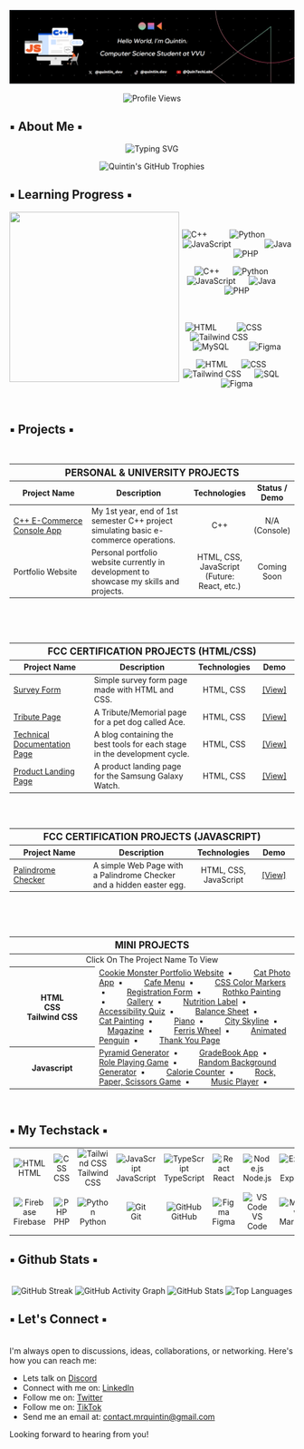 ![Banner](assets/Banner.png)

<div align="center">
  
![Profile Views](https://komarev.com/ghpvc/?username=Eddking-QS&color=blue&style=flat-square&label=PROFILE+VIEWS)
</div>

## ▪️ About Me ▪️

<p align="center">
  <img src="https://readme-typing-svg.herokuapp.com?font=Fira+Code&weight=500&size=24&duration=1000&pause=2500&color=FF0066&center=true&vCenter=true&multiline=true&width=1000&height=130&lines=👨🏿‍💻+I'm+Quintin+%7C+Aspiring+Full-Stack+Engineer+%26+Future+Founder;🎓+3rd-Year+CS+Student+%40+VVU;☁️+Cloud+%26+AI+Enthusiast+%7C+Innovating+One+Project+at+a+Time;🔥+365+Days+of+Code+In+Progress+%7C+Let's+Build+Something+Great!" alt="Typing SVG" />
</p>

<div align="center">
  <img src="https://github-profile-trophy.vercel.app/?username=quintin-dev&theme=radical&no-frame=true&no-bg=true&margin-w=5&margin-h=5&column=3&row=1" alt="Quintin's GitHub Trophies" />
</div>

## ▪️ Learning Progress ▪️

<img src="assets/setup.gif" height="300" width="300" align="left"> 
</br>
<div align="center">


<img src="https://cdn.jsdelivr.net/gh/devicons/devicon/icons/cplusplus/cplusplus-original.svg" alt="C++" height="55" width="55" /> &nbsp;&nbsp;&nbsp;&nbsp; &nbsp;&nbsp;&nbsp; 
<img src="https://techstack-generator.vercel.app/python-icon.svg" alt="Python" height="55" width="55" /> &nbsp; &nbsp;&nbsp;&nbsp; &nbsp;&nbsp;&nbsp; &nbsp;
<img src="https://techstack-generator.vercel.app/js-icon.svg" alt="JavaScript" height="55" width="55" /> &nbsp;&nbsp;&nbsp; &nbsp; &nbsp;&nbsp;&nbsp; &nbsp;  &nbsp;
<img src="https://techstack-generator.vercel.app/java-icon.svg" alt="Java" height="55" width="55" /> &nbsp;&nbsp;&nbsp; &nbsp;&nbsp;&nbsp;
<img src="https://cdn.jsdelivr.net/gh/devicons/devicon/icons/php/php-original.svg" alt="PHP" height="55" width="55">


![C++](https://img.shields.io/badge/C++-25%25-blue)      
![Python](https://img.shields.io/badge/Python-40%25-blue)      
![JavaScript](https://img.shields.io/badge/JavaScript-40%25-yellow)      
![Java](https://img.shields.io/badge/Java-12%25-red)      
![PHP](https://img.shields.io/badge/PHP-15%25-purple)  
</br> </br>


<img src="https://cdn.jsdelivr.net/gh/devicons/devicon/icons/html5/html5-original.svg" alt="HTML" height="50" width="50" /> &nbsp;&nbsp;&nbsp;&nbsp; &nbsp;&nbsp;
<img src="https://cdn.jsdelivr.net/gh/devicons/devicon/icons/css3/css3-original.svg" alt="CSS" height="50" width="50" /> &nbsp; &nbsp;&nbsp;&nbsp; &nbsp;&nbsp;&nbsp; &nbsp;
<img src="https://www.svgrepo.com/show/354431/tailwindcss-icon.svg" alt="Tailwind CSS" height="55" width="55" /> &nbsp;&nbsp;&nbsp; &nbsp; &nbsp;&nbsp;&nbsp; &nbsp;  &nbsp; &nbsp;
<img src="https://techstack-generator.vercel.app/mysql-icon.svg" alt="MySQL"  height="55" width="55" /> &nbsp;&nbsp;&nbsp; &nbsp;&nbsp;&nbsp;
<img src="https://cdn.jsdelivr.net/gh/devicons/devicon/icons/figma/figma-original.svg" alt="Figma" height="50" width="50" />  


![HTML](https://img.shields.io/badge/HTML-80%25-orange)      
![CSS](https://img.shields.io/badge/CSS-70%25-blue)      
![Tailwind CSS](https://img.shields.io/badge/Tailwind%20CSS-50%25-teal)      
![SQL](https://img.shields.io/badge/SQL-25%25-lightgrey)      
![Figma](https://img.shields.io/badge/Figma-35%25-pink) 

</br>
</div>


## ▪️ Projects ▪️

<table align="center" width="100%">
  <thead>
    <tr>
      <th colspan="4" style="text-align:center; font-size: 1.2em;">PERSONAL & UNIVERSITY PROJECTS</th>
    </tr>
    <tr>
      <th style="width:30%; text-align:center;">Project Name</th>
      <th style="width:40%; text-align:center;">Description</th>
      <th style="width:15%; text-align:center;">Technologies</th>
      <th style="width:15%; text-align:center;">Status / Demo</th>
    </tr>
  </thead>
  <tbody>
    <tr>
      <td style="text-align:left;"><a href="https://github.com/Eddking-QS/Projects-eCommerce_App" target="_blank">C++ E-Commerce Console App</a></td>
      <td style="text-align:left;">My 1st year, end of 1st semester C++ project simulating basic e-commerce operations.</td>
      <td style="text-align:center;">C++</td>
      <td style="text-align:center;">N/A (Console)</td>
    </tr>
    <tr>
      <td style="text-align:left;">Portfolio Website</td>
      <td style="text-align:left;">Personal portfolio website currently in development to showcase my skills and projects.</td>
      <td style="text-align:center;">HTML, CSS, JavaScript (Future: React, etc.)</td>
      <td style="text-align:center;">Coming Soon</td>
    </tr>
  </tbody>
</table>

<br>

<table align="center" width="100%">
  <thead>
    <tr>
      <th colspan="4" style="text-align:center; font-size: 1.2em;">FCC CERTIFICATION PROJECTS (HTML/CSS)</th>
    </tr>
    <tr>
      <th style="width:30%; text-align:center;">Project Name</th>
      <th style="width:40%; text-align:center;">Description</th>
      <th style="width:15%; text-align:center;">Technologies</th>
      <th style="width:15%; text-align:center;">Demo</th>
    </tr>
  </thead>
  <tbody>
    <tr>
      <td style="text-align:left;"><a href="https://github.com/Eddking-QS/FCC-Survey_Form" target="_blank">Survey Form</a></td>
      <td style="text-align:left;">Simple survey form page made with HTML and CSS.</td>
      <td style="text-align:center;">HTML, CSS</td>
      <td style="text-align:center;"><a href="YOUR_LIVE_DEMO_LINK_HERE" target="_blank">[View]</a></td>
    </tr>
    <tr>
      <td style="text-align:left;"><a href="https://github.com/Eddking-QS/Projects-Tribute_Page" target="_blank">Tribute Page</a></td>
      <td style="text-align:left;">A Tribute/Memorial page for a pet dog called Ace.</td>
      <td style="text-align:center;">HTML, CSS</td>
      <td style="text-align:center;"><a href="YOUR_LIVE_DEMO_LINK_HERE" target="_blank">[View]</a></td>
    </tr>
    <tr>
      <td style="text-align:left;"><a href="https://github.com/Eddking-QS/Projects-Technical_Documentation_Page" target="_blank">Technical Documentation Page</a></td>
      <td style="text-align:left;">A blog containing the best tools for each stage in the development cycle.</td>
      <td style="text-align:center;">HTML, CSS</td>
      <td style="text-align:center;"><a href="YOUR_LIVE_DEMO_LINK_HERE" target="_blank">[View]</a></td>
    </tr>
    <tr>
      <td style="text-align:left;"><a href="https://github.com/Eddking-QS/Projects-Product_Landing_Page" target="_blank">Product Landing Page</a></td>
      <td style="text-align:left;">A product landing page for the Samsung Galaxy Watch.</td>
      <td style="text-align:center;">HTML, CSS</td>
      <td style="text-align:center;"><a href="YOUR_LIVE_DEMO_LINK_HERE" target="_blank">[View]</a></td>
    </tr>
    </tbody>
</table>

<br>

<table align="center" width="100%">
  <thead>
    <tr>
      <th colspan="4" style="text-align:center; font-size: 1.2em;">FCC CERTIFICATION PROJECTS (JAVASCRIPT)</th>
    </tr>
    <tr>
      <th style="width:30%; text-align:center;">Project Name</th>
      <th style="width:40%; text-align:center;">Description</th>
      <th style="width:15%; text-align:center;">Technologies</th>
      <th style="width:15%; text-align:center;">Demo</th>
    </tr>
  </thead>
  <tbody>
    <tr>
      <td style="text-align:left;"><a href="https://github.com/quintin-dev/FCC-Palindrome_Checker" target="_blank">Palindrome Checker</a></td>
      <td style="text-align:left;">A simple Web Page with a Palindrome Checker and a hidden easter egg.</td>
      <td style="text-align:center;">HTML, CSS, JavaScript</td>
      <td style="text-align:center;"><a href="YOUR_LIVE_DEMO_LINK_HERE" target="_blank">[View]</a></td>
    </tr>
  </tbody>
</table>

<br>
<br>

<table align="center" width="100%">
  <thead>
    <tr>
      <th colspan="2" style="text-align:center; font-size: 1.2em;">MINI PROJECTS</th> </tr>
  </thead>
  <tbody>
    <tr>
      <td align="center" colspan="2">Click On The Project Name To View</td> </tr>
    <tr>
      <th align="center" style="width:30%;">HTML <br> CSS <br> Tailwind CSS</th>
      <td style="width:70%; text-align:left;"> <a href="https://github.com/Eddking-QS/HTML-Mini-Project-CookieMonster" target="_blank">Cookie Monster Portfolio Website</a> &nbsp;▪︎&nbsp;
        <a href="https://github.com/Eddking-QS/HTML-Mini_Projects-CatPhotoApp" target="_blank">Cat Photo App</a> &nbsp;▪︎&nbsp;
        <a href="https://github.com/Eddking-QS/CSS-Mini_Projects-Cafe_Menu" target="_blank">Cafe Menu</a> &nbsp;▪︎&nbsp;
        <a href="https://github.com/Eddking-QS/CSS-Mini_Project-Markers" target="_blank">CSS Color Markers</a> &nbsp;▪︎&nbsp;
        <a href="https://github.com/Eddking-QS/HTML-Mini_Projects-Registration_Form" target="_blank">Registration Form</a> &nbsp;▪︎&nbsp;
        <a href="https://github.com/Eddking-QS/CSS_Mini-Projects_Rothko_Painting" target="_blank">Rothko Painting</a> &nbsp;▪︎&nbsp;
        <a href="https://github.com/Eddking-QS/CSS-Mini_Projects-Gallery" target="_blank">Gallery</a> &nbsp;▪︎&nbsp;
        <a href="https://github.com/Eddking-QS/CSS-Mini_Projects-Nutrition_Label" target="_blank">Nutrition Label</a> &nbsp;▪︎&nbsp;
        <a href="https://github.com/Eddking-QS/Mini_Projects-Accessibility_Quiz" target="_blank">Accessibility Quiz</a> &nbsp;▪︎&nbsp;
        <a href="https://github.com/Eddking-QS/CSS-Mini_Projects-Balance_Sheet" target="_blank">Balance Sheet</a> &nbsp;▪︎&nbsp;
        <a href="https://github.com/Eddking-QS/CSS-Mini_Projects-Cat_Painting" target="_blank">Cat Painting</a> &nbsp;▪︎&nbsp;
        <a href="https://github.com/Eddking-QS/CSS-Mini_Projects-Piano" target="_blank">Piano</a> &nbsp;▪︎&nbsp;
        <a href="https://github.com/Eddking-QS/CSS-Mini_Projects-City_Skyline" target="_blank">City Skyline</a> &nbsp;▪︎&nbsp;
        <a href="https://github.com/Eddking-QS/CSS-Mini_Projects-Magazine" target="_blank">Magazine</a> &nbsp;▪︎&nbsp;
        <a href="https://github.com/Eddking-QS/CSS-Mini_Projects-Ferris_Wheel" target="_blank">Ferris Wheel</a> &nbsp;▪︎&nbsp;
        <a href="https://github.com/Eddking-QS/CSS-Mini_Projects-Animated_Penguin" target="_blank">Animated Penguin</a> &nbsp;▪︎&nbsp;
        <a href="https://github.com/quintin-dev/CSS-Mini_Projects-Thank_You_Page" target="_blank">Thank You Page</a>
      </td>
    </tr>
    <tr>
      <th align="center" style="width:30%;">Javascript</th>       <td style="width:70%; text-align:left;"> <a href="https://github.com/Eddking-QS/JavaScript-Mini_Projects-Pyramid_Generator" target="_blank">Pyramid Generator</a> &nbsp;▪︎&nbsp;
        <a href="https://github.com/Eddking-QS/JavaScript-Mini_Projects-GradeBook_App" target="_blank">GradeBook App</a> &nbsp;▪︎&nbsp;
        <a href="https://github.com/Eddking-QS/JavaScript-Mini_Project-Role_Playing_Game" target="_blank">Role Playing Game</a> &nbsp;▪︎&nbsp;
        <a href="https://github.com/Eddking-QS/JavaScript-Mini_Projects-Random_Background_Generator" target="_blank">Random Background Generator</a> &nbsp;▪︎&nbsp;
        <a href="https://github.com/Eddking-QS/JavaScript-Mini_Project-Calorie_Counter" target="_blank">Calorie Counter</a> &nbsp;▪︎&nbsp;
        <a href="https://github.com/Eddking-QS/JavaScript-Mini_Project-Rock_Paper_Scissors_Game" target="_blank">Rock, Paper, Scissors Game</a> &nbsp;▪︎&nbsp;
        <a href="https://github.com/Eddking-QS/JavaScript-Mini_Project-Music_Player" target="_blank">Music Player</a> &nbsp;▪︎&nbsp;
      </td>
    </tr>
  </tbody>
</table>


  </div>
  
  </br>

## ▪️ My Techstack ▪️

<table align="center" width="100%">
  <tr>
    <td align="center" width="90">
      <img src="https://skillicons.dev/icons?i=html" alt="HTML" width="45" height="45" />
      <br>HTML
    </td>
    <td align="center" width="90">
      <img src="https://skillicons.dev/icons?i=css" alt="CSS" width="45" height="45" />
      <br>CSS
    </td>
    <td align="center" width="90">
      <img src="https://skillicons.dev/icons?i=tailwind" alt="Tailwind CSS" width="45" height="45" />
      <br>Tailwind CSS
    </td>
    <td align="center" width="90">
      <img src="https://skillicons.dev/icons?i=javascript" alt="JavaScript" width="45" height="45" />
      <br>JavaScript
    </td>
    <td align="center" width="90">
      <img src="https://techstack-generator.vercel.app/ts-icon.svg" alt="TypeScript" width="55" height="55" />
      <br>TypeScript
    </td>
    <td align="center" width="90">
      <img src="https://techstack-generator.vercel.app/react-icon.svg" alt="React" width="55" height="55" />
      <br>React
    </td>
    <td align="center" width="90">
      <img src="https://skillicons.dev/icons?i=nodejs" alt="Node.js" width="45" height="45" />
      <br>Node.js
    </td>
    <td align="center" width="90">
      <img src="https://skillicons.dev/icons?i=express" alt="Express.js" width="45" height="45" />
      <br>Express.js
    </td>
    <td align="center" width="90">
      <img src="https://skillicons.dev/icons?i=mongodb" alt="MongoDB" width="45" height="45" />
      <br>MongoDB
    </td>
    <td align="center" width="90">
      <img src="https://techstack-generator.vercel.app/mysql-icon.svg" alt="MySQL" width="55" height="55" />
      <br>MySQL
    </td>
  </tr>
  <tr>
    <td align="center" width="90">
      <img src="https://skillicons.dev/icons?i=firebase" alt="Firebase" width="45" height="45" />
      <br>Firebase
    </td>
    <td align="center" width="90">
      <img src="https://skillicons.dev/icons?i=php" alt="PHP" width="45" height="45" />
      <br>PHP
    </td>
    <td align="center" width="90">
      <img src="https://techstack-generator.vercel.app/python-icon.svg" alt="Python" width="55" height="55" />
      <br>Python
    </td>
    <td align="center" width="90">
      <img src="https://skillicons.dev/icons?i=git" alt="Git" width="45" height="45" />
      <br>Git
    </td>
    <td align="center" width="90">
      <img src="https://skillicons.dev/icons?i=github" alt="GitHub" width="45" height="45" />
      <br>GitHub
    </td>
    <td align="center" width="90">
      <img src="https://skillicons.dev/icons?i=figma" alt="Figma" width="45" height="45" />
      <br>Figma
    </td>
    <td align="center" width="90">
      <img src="https://skillicons.dev/icons?i=vscode" alt="VS Code" width="45" height="45" />
      <br>VS Code
    </td>
    <td align="center" width="90">
      <img src="https://skillicons.dev/icons?i=markdown" alt="Markdown" width="45" height="45" />
      <br>Markdown
    </td>
    <td align="center" width="90">
      <img src="https://skillicons.dev/icons?i=notion" alt="Notion" width="45" height="45" />
      <br>Notion
    </td>
    <td align="center" width="90">
      <img src="assets/dendron.png" alt="Dendron" width="55" height="55" />
      <br>Dendron
    </td>
  </tr>
</table>


## ▪️ Github Stats ▪️ 

 </br> 
<div align="center">
<div align="left" width="48">

</div>
<div align="left" width="48">

</div>
<div align="left" width="48">

</div>
<div align="left" width="48">

</div>
<div align="left" width="48">

</div>
  <img 
    src="https://github-readme-streak-stats.herokuapp.com/?user=quintin-dev&background=000000&ring=F61115&fire=F61115&currStreakLabel=9A54B3&sideLabels=EAEAEA&sideNums=EAEAEA&currStreakNum=F61115&dates=EAEAEA&border=F61115" 
    width="48%" 
    style="vertical-align: top;" 
    alt="GitHub Streak" 
  />
 <img 
  src="https://github-readme-activity-graph.vercel.app/graph?username=quintin-dev&bg_color=000000&color=EAEAEA&line=9A54B3&point=F61115&area=true&hide_border=false&height=468" 
  width="48%"  
  alt="GitHub Activity Graph" 
/>
  <img 
  src="https://github-readme-stats.vercel.app/api?username=quintin-dev&count_private=true&show_icons=true&hide=issues&hide_border=false&bg_color=000000&title_color=F61115&text_color=EAEAEA&icon_color=9A54B3&border_color=F61115&show=discussions_started,prs_merged,prs_merged_percentage" 
  width="48%" 
  alt="GitHub Stats" 
/>
   <img 
      src="https://github-readme-stats.vercel.app/api/top-langs/?username=quintin-dev&layout=compact&langs_count=8&hide_border=false&bg_color=000000&title_color=FF0000&text_color=C9D1D9&border_color=FF0000" 
      width="48%" 
      alt="Top Languages" 
    />

</div>


</div>




 ## ▪️ Let's Connect ▪️ 

  </br> 
I'm always open to discussions, ideas, collaborations, or networking. Here's how you can reach me:

-   Lets talk on <a href="https://discord.gg/S4KuUJSa">Discord</a>
-   Connect with me on: <a href="">LinkedIn</a>
-   Follow me on: <a href="https://twitter.com/quintin_dev">Twitter</a>
-   Follow me on: <a href="https://www.tiktok.com/@quintin.dev">TikTok</a>
-   Send me an email at: contact.mrquintin@gmail.com

Looking forward to hearing from you!
